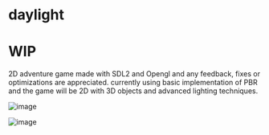 # daylight
# WIP #
2D adventure game made with SDL2 and Opengl and any feedback, fixes or optimizations are appreciated.
currently using basic implementation of PBR and the game will be 2D with 3D objects and advanced lighting techniques.

![image](https://github.com/DissolveDZ/daylight/assets/68782699/7939a6ca-52e1-4ef4-bead-c6409fa20fbc)

![image](https://github.com/DissolveDZ/daylight/assets/68782699/e0fe273d-a0c5-4fad-9ed3-f776238fd0c6)
